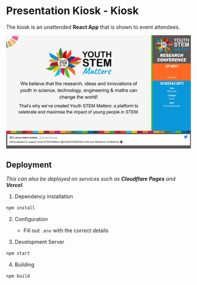 # Presentation Kiosk - Kiosk
The kiosk is an unattended **React App** that is shown to event attendees.

![Image](preview.jpg)

## Deployment
*This can also be deployed on services such as **Cloudflare Pages** and **Vercel**.*

1. Dependency installation
```sh
npm install
```

2. Configuration
   * Fill out `.env` with the correct details

3. Development Server
```sh
npm start
```

4. Building
```sh
npm build
```
